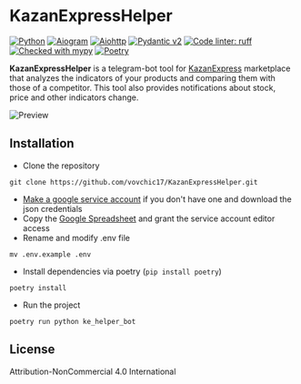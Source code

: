 KazanExpressHelper
===

[![Python](https://img.shields.io/endpoint?url=https://raw.githubusercontent.com/vovchic17/static/main/src/badges/python312.json)](https://www.python.org/)
[![Aiogram](https://img.shields.io/endpoint?url=https://raw.githubusercontent.com%2Fvovchic17%2Fstatic%2Fmain%2Fsrc%2Fbadges%2Faiogram341.json)](https://aiogram.dev/)
[![Aiohttp](https://img.shields.io/badge/aiohttp-v3.9.3-2c5bb4?logo=aiohttp)](https://docs.aiohttp.org/en/stable/)
[![Pydantic v2](https://img.shields.io/endpoint?url=https://raw.githubusercontent.com/pydantic/pydantic/main/docs/badge/v2.json)](https://pydantic.dev)
[![Code linter: ruff](https://img.shields.io/endpoint?url=https://raw.githubusercontent.com/astral-sh/ruff/main/assets/badge/v2.json)](https://github.com/charliermarsh/ruff)
[![Checked with mypy](https://img.shields.io/endpoint?url=https://raw.githubusercontent.com/vovchic17/static/main/src/badges/mypy.json)](https://mypy-lang.org/)
[![Poetry](https://img.shields.io/endpoint?url=https://python-poetry.org/badge/v0.json)](https://python-poetry.org/)

**KazanExpressHelper** is a telegram-bot tool for [KazanExpress](https://kazanexpress.ru/) marketplace that analyzes the indicators of your products and comparing them with those of a competitor. This tool also provides notifications about stock, price and other indicators change.

![Preview](https://raw.githubusercontent.com/vovchic17/static/main/src/kehelper.gif)

## Installation

* Clone the repository
```
git clone https://github.com/vovchic17/KazanExpressHelper.git
```
* [Make a google service account](https://telegra.ph/Kak-sozdat-servisnyj-akkaunt-dlya-Google-Tablic-12-20) if you don't have one and download the json credentials
* Copy the [Google Spreadsheet](https://docs.google.com/spreadsheets/d/17SJAkJgNOnF84ZNQLk9Soq_2VM_3B0fXbBIj1Vma7kw/) and grant the service account editor access
* Rename and modify .env file
```
mv .env.example .env
```
* Install dependencies via poetry (`pip install poetry`)
```
poetry install
```
* Run the project
```
poetry run python ke_helper_bot
```

## License
Attribution-NonCommercial 4.0 International

